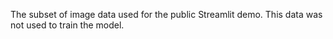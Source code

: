 The subset of image data used for the public Streamlit demo. This data was not used to train the model.
